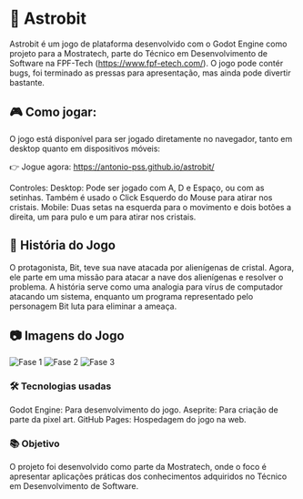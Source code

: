 # 🌌 Astrobit
Astrobit é um jogo de plataforma desenvolvido com o Godot Engine como projeto para a Mostratech, parte do Técnico em Desenvolvimento de Software na FPF-Tech (https://www.fpf-etech.com/).
O jogo pode contér bugs, foi terminado as pressas para apresentação, mas ainda pode divertir bastante. 

## 🎮 Como jogar:
O jogo está disponível para ser jogado diretamente no navegador, tanto em desktop quanto em dispositivos móveis:

👉 Jogue agora: https://antonio-pss.github.io/astrobit/

Controles:
Desktop: Pode ser jogado com A, D e Espaço, ou com as setinhas. Também é usado o Click Esquerdo do Mouse para atirar nos cristais.
Mobile: Duas setas na esquerda para o movimento e dois botões a direita, um para pulo e um para atirar nos cristais.

## 🚀 História do Jogo
O protagonista, Bit, teve sua nave atacada por alienígenas de cristal. Agora, ele parte em uma missão para atacar a nave dos alienígenas e resolver o problema.
A história serve como uma analogia para vírus de computador atacando um sistema, enquanto um programa representado pelo personagem Bit luta para eliminar a ameaça.


## 📷 Imagens do Jogo
![Fase 1](https://github.com/user-attachments/assets/468d3eb2-7254-45ca-b3e1-ebd9c1996b3a)
![Fase 2](https://github.com/user-attachments/assets/e423aa6a-9152-4a9e-91ac-4c780c9de921)
![Fase 3](https://github.com/user-attachments/assets/71ea135b-02ac-4965-807e-db5e81bb2171)


### 🛠️ Tecnologias usadas
Godot Engine: Para desenvolvimento do jogo.
Aseprite: Para criação de parte da pixel art.
GitHub Pages: Hospedagem do jogo na web.

### 📚 Objetivo
O projeto foi desenvolvido como parte da Mostratech, onde o foco é apresentar aplicações práticas dos conhecimentos adquiridos no Técnico em Desenvolvimento de Software.
